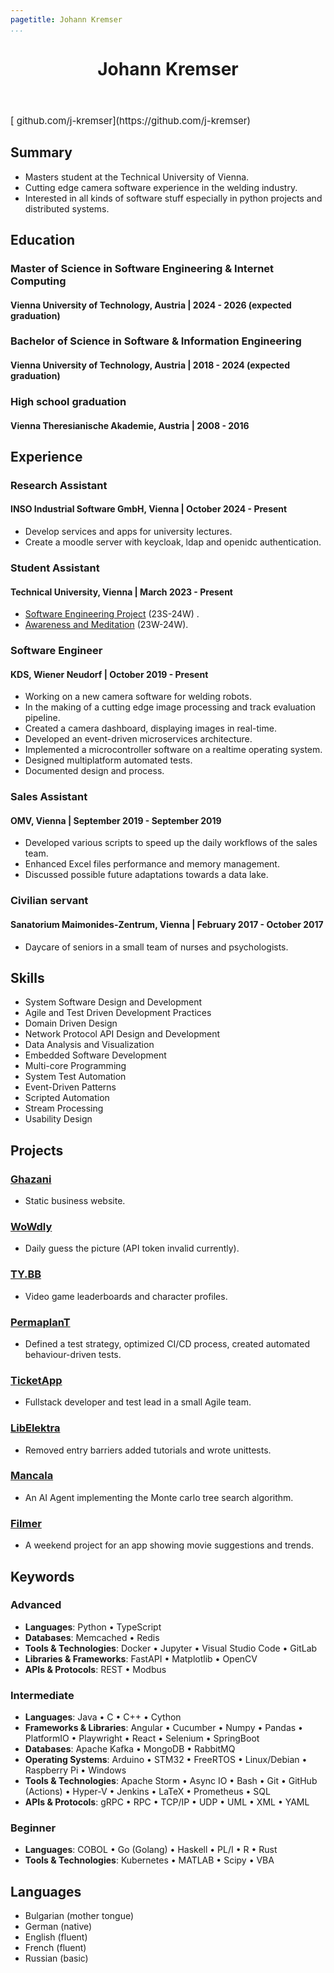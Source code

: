 ```yaml
---
pagetitle: Johann Kremser
...
```

<!-- <script src="https://kit.fontawesome.com/e611f8d768.js" crossorigin="anonymous"  data-auto-a11y="true"></script> -->
<script src="https://use.fontawesome.com/releases/v6.0.0/js/all.js" data-auto-a11y="true" ></script>
<link rel="stylesheet" href="https://fonts.googleapis.com/css?family=Arimo">

<!-- # Namdar Ghazani, Aydan -->
<header>
  <h1>Johann Kremser</h1>
  <!-- <span><p>
  [<i class="fa-solid fa-map-location"></i>&nbsp;Adelheid-poppgasse 20](https://goo.gl/maps/sc3xXZbSfJEg6QfA7)</br>
  Vienna, 1220</br>
  [<i class="fa-solid fa-phone"></i>&nbsp;+43 6649156233](tel:+43 6649156233)</br>
  [<i class="fas fa-envelope"></i>&nbsp;ghazani.aydan@gmail.com](mailto:ghazani.aydan@gmail.xyz)</br>
  DOB: 11.05.1998 &nbsp; Age:26</br>
  Austrian</br>
  Male, single
  </p>
  </span> -->
</header>

<span style="font-size: 15px; justify-content: left;">
[<i class="fa-brands fa-github fa-lg"></i>&nbsp;github.com/j-kremser](https://github.com/j-kremser)&nbsp;&nbsp;
</span>

## Summary

* Masters student at the Technical University of Vienna.
* Cutting edge camera software experience in the welding industry.
* Interested in all kinds of software stuff especially in python projects and distributed systems.

## Education

### Master of Science in Software Engineering & Internet Computing
#### Vienna University of Technology, Austria | 2024 - 2026 (expected graduation)

### Bachelor of Science in Software & Information Engineering
#### Vienna University of Technology, Austria | 2018 - 2024 (expected graduation)

### High school graduation
#### Vienna Theresianische Akademie, Austria | 2008 - 2016

## Experience

### Research Assistant
#### INSO Industrial Software GmbH, Vienna | October 2024 - Present
* Develop services and apps for university lectures.
* Create a moodle server with keycloak, ldap and openidc authentication.

### Student Assistant
#### Technical University, Vienna | March 2023 - Present
* [Software Engineering Project](https://tiss.tuwien.ac.at/course/courseDetails.xhtml?dswid=9691&dsrid=974&courseNr=194148&semester=2023W) (23S-24W) .
* [Awareness and Meditation](https://tiss.tuwien.ac.at/course/courseDetails.xhtml?dswid=2056&dsrid=839&courseNr=194139&semester=2023W&locale=en) (23W-24W).

### Software Engineer
#### KDS, Wiener Neudorf | October 2019 - Present
* Working on a new camera software for welding robots.
* In the making of a cutting edge image processing and track evaluation pipeline.
* Created a camera dashboard, displaying images in real-time.
* Developed an event-driven microservices architecture.
* Implemented a microcontroller software on a realtime operating system.
* Designed multiplatform automated tests.
* Documented design and process.

### Sales Assistant
#### OMV, Vienna | September 2019 - September 2019
* Developed various scripts to speed up the daily workflows of the sales team.
* Enhanced Excel files performance and memory management.
* Discussed possible future adaptations towards a data lake.

### Civilian servant
#### Sanatorium Maimonides-Zentrum, Vienna | February 2017 - October 2017
* Daycare of seniors in a small team of nurses and psychologists.

## Skills

* System Software Design and Development
* Agile and Test Driven Development Practices
* Domain Driven Design
* Network Protocol API Design and Development
* Data Analysis and Visualization
* Embedded Software Development
* Multi-core Programming
* System Test Automation
* Event-Driven Patterns
* Scripted Automation
* Stream Processing
* Usability Design

<!-- * **Programming languages:** Java | Python | Javascript | C++ | C | Rust | Go | VBA | Haskell
* **System Technologies:** Linux | Windows Server | FreeRtos | HyperV
* **Data analysis & Visualization:** OpenCV | Numpy | Pandas | Matplotlib | Scipy | Jupyter
* **Cloud Technologies:** Docker | Docker Swarm | Kubernetes
* **Database Technologies**: MySQL | Redis | Memcached
* **VCS and CI/CD Technologies:** Git | Github | Gitlab | Github Actions | Jenkins
* **Software Testing** Selenium | Cucumber
* **Embedded Systems** EEPROM |  -->

## Projects

### [Ghazani](https://ghazani.at/)

- Static business website.

### [WoWdly](https://wowdly.web.app/)

- Daily guess the picture (API token invalid currently).

### [TY.BB](https://tybb.web.app/)

- Video game leaderboards and character profiles.

### [PermaplanT](https://www.permaplant.net)
<!-- #### June 2023 - Present -->
- Defined a test strategy, optimized CI/CD process, created automated behaviour-driven tests.

### [TicketApp](https://tickets-2.web.app)
<!-- #### November 2022 - Januray 2023-->
- Fullstack developer and test lead in a small Agile team.

### [LibElektra](https://www.libelektra.org/home)
<!-- #### November 2021 - January 2022 -->
- Removed entry barriers added tutorials and wrote unittests.

### [Mancala](https://github.com/4ydan/Mancala-MCTS-Agent)
- An AI Agent implementing the Monte carlo tree search algorithm.

### [Filmer](https://filmer-920e0.web.app)

- A weekend project for an app showing movie suggestions and trends.

<!-- ### [N-body simulation](https://github.com/4ydan/n-body-simulation) -->
<!-- * A simulation of the N-body problem. -->

## Keywords

### Advanced

- **Languages**: Python • TypeScript
- **Databases**: Memcached • Redis
- **Tools & Technologies**: Docker • Jupyter • Visual Studio Code • GitLab
- **Libraries & Frameworks**: FastAPI • Matplotlib • OpenCV
- **APIs & Protocols**: REST • Modbus

### Intermediate

- **Languages**: Java • C • C++ • Cython
- **Frameworks & Libraries**: Angular • Cucumber • Numpy • Pandas • PlatformIO • Playwright • React • Selenium • SpringBoot
- **Databases**: Apache Kafka • MongoDB • RabbitMQ
- **Operating Systems**: Arduino •  STM32 • FreeRTOS • Linux/Debian • Raspberry Pi • Windows
- **Tools & Technologies**: Apache Storm • Async IO • Bash • Git • GitHub (Actions) • Hyper-V • Jenkins • LaTeX • Prometheus • SQL
- **APIs & Protocols**: gRPC • RPC • TCP/IP • UDP • UML • XML • YAML

### Beginner

- **Languages**: COBOL • Go (Golang) • Haskell • PL/I • R • Rust
- **Tools & Technologies**: Kubernetes • MATLAB • Scipy • VBA

## Languages

* Bulgarian (mother tongue)
* German (native)
* English (fluent)
* French (fluent)
* Russian (basic)

